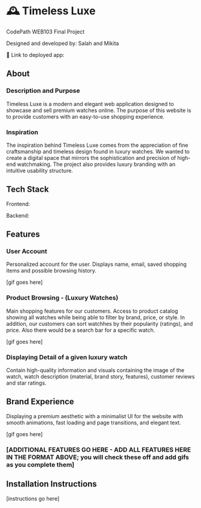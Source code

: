# 🕰️ Timeless Luxe

CodePath WEB103 Final Project

Designed and developed by: Salah and Mikita

🔗 Link to deployed app: 

## About

### Description and Purpose

Timeless Luxe is a modern and elegant web application designed to showcase and sell premium watches online. The purpose of this website is to provide customers with an easy-to-use shopping experience. 

### Inspiration

The inspiration behind Timeless Luxe comes from the appreciation of fine craftsmanship and timeless design found in luxury watches. We wanted to create a digital space that mirrors the sophistication and precision of high-end watchmaking. The project also provides luxury branding with an intuitive usability structure.

## Tech Stack

Frontend:

Backend:

## Features

### User Account

Personalized account for the user. Displays name, email, saved shopping items and possible browsing history.

[gif goes here]

### Product Browsing - (Luxury Watches)

Main shopping features for our customers. Access to product catalog showing all watches while being able to filter by brand, price, or style. In addition, our customers can sort watchhes by their popularity (ratings), and price. Also there would be a search bar for a specific watch. 

[gif goes here]

### Displaying Detail of a given luxury watch

Contain high-quality information and visuals containing the image of the watch, watch description (material, brand story, features), customer reviews and star ratings.

## Brand Experience

Displaying a premium aesthetic with a minimalist UI for the website with smooth animations, fast loading and page transitions, and elegant text.

[gif goes here]

### [ADDITIONAL FEATURES GO HERE - ADD ALL FEATURES HERE IN THE FORMAT ABOVE; you will check these off and add gifs as you complete them]

## Installation Instructions

[instructions go here]
